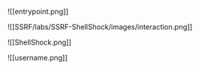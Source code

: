 ![[entrypoint.png]]

![[SSRF/labs/SSRF-ShellShock/images/interaction.png]]

![[ShellShock.png]]

![[username.png]]